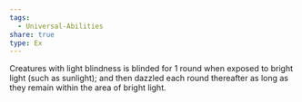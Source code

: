 ```yaml
---
tags:
  - Universal-Abilities
share: true
type: Ex
---
```


Creatures with light blindness is blinded for 1 round when exposed to bright light (such as sunlight); and then dazzled each round thereafter as long as they remain within the area of bright light.